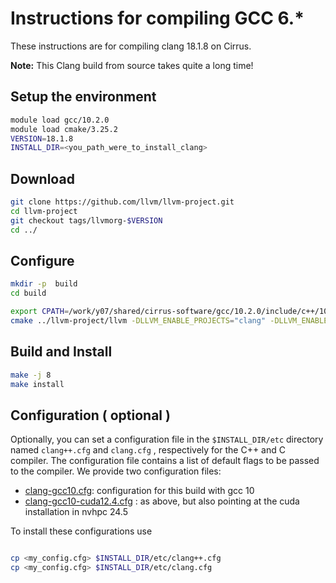 Instructions for compiling GCC 6.*
==================================

These instructions are for compiling clang 18.1.8 on Cirrus.

**Note:** This Clang build from source takes quite a long time!

Setup the environment
-----------------------

```bash
module load gcc/10.2.0
module load cmake/3.25.2
VERSION=18.1.8
INSTALL_DIR=<you_path_were_to_install_clang>
```

Download
---------------------

```bash
git clone https://github.com/llvm/llvm-project.git
cd llvm-project
git checkout tags/llvmorg-$VERSION
cd ../
```

Configure
---------------------------------------

```bash
mkdir -p  build
cd build

export CPATH=/work/y07/shared/cirrus-software/gcc/10.2.0/include/c++/10.2.0:/work/y07/shared/cirrus-software/gcc/10.2.0/include/c++/10.2.0/x86_64-pc-linux-gnu:$CPATH
cmake ../llvm-project/llvm -DLLVM_ENABLE_PROJECTS="clang" -DLLVM_ENABLE_RUNTIMES="openmp"  -DCMAKE_BUILD_TYPE=Release -DCMAKE_INSTALL_PREFIX=$INSTALL_DIR -DCLANG_CONFIG_FILE_SYSTEM_DIR=$INSTALL_DIR/etc
```

Build and Install
-----------------

```bash
make -j 8
make install
```

Configuration ( optional )
--------------------------------
Optionally, you can set a configuration file in the `$INSTALL_DIR/etc` directory named `clang++.cfg` and `clang.cfg` , respectively for the C++ and C compiler. The configuration file contains a list of default flags to be passed to the compiler.
We provide two configuration files:

- [clang-gcc10.cfg](clang-gcc10.cfg): configuration for this build with gcc 10
- [clang-gcc10-cuda12.4.cfg](clang-gcc10-cuda12.4.cfg) : as above, but also pointing at the cuda installation in nvhpc 24.5

To install these configurations use

```bash

cp <my_config.cfg> $INSTALL_DIR/etc/clang++.cfg
cp <my_config.cfg> $INSTALL_DIR/etc/clang.cfg

```